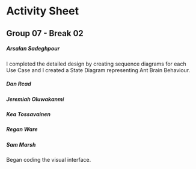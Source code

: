 # Activity Sheet

## Group 07 - Break 02

##### Arsalan Sadeghpour

I completed the detailed design by creating sequence diagrams for each Use Case and I created a State Diagram representing Ant Brain Behaviour.

##### Dan Read

##### Jeremiah Oluwakanmi

##### Kea Tossavainen

##### Regan Ware

##### Sam Marsh

Began coding the visual interface.
